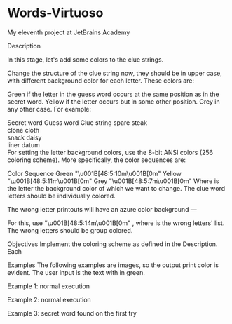 # Words-Virtuoso
My eleventh project at JetBrains Academy

Description

In this stage, let's add some colors to the clue strings.

Change the structure of the clue string now, they should be in upper case, with different background color for each letter. These colors are:

Green if the letter in the guess word occurs at the same position as in the secret word.
Yellow if the letter occurs but in some other position.
Grey in any other case.
For example:

Secret word	Guess word	Clue string
spare	steak	
clone	cloth	
snack	daisy	
liner	datum	
For setting the letter background colors, use the 8-bit ANSI colors (256 coloring scheme). More specifically, the color sequences are:

Color	Sequence
Green	"\u001B[48:5:10m<letter>\u001B[0m"
Yellow	"\u001B[48:5:11m<letter>\u001B[0m"
Grey	"\u001B[48:5:7m<letter>\u001B[0m"
Where <letter> is the letter the background color of which we want to change. The clue word letters should be individually colored.

The wrong letter printouts will have an azure color background — 

For this, use "\u001B[48:5:14m<wrong letters>\u001B[0m" , where <wrong letters> is the wrong letters' list. The wrong letters should be group colored.

Objectives
Implement the coloring scheme as defined in the Description. Each

Examples
The following examples are images, so the output print color is evident. The user input is the text with in green.

Example 1: normal execution



Example 2: normal execution



Example 3: secret word found on the first try
